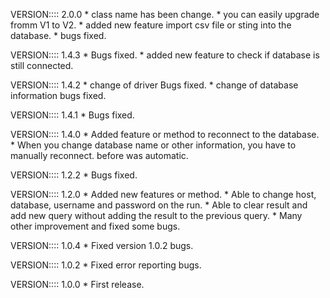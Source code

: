VERSION:::: 2.0.0
    * class name has been change.
    * you can easily upgrade fromm V1 to V2.
    * added new feature import csv file or sting into the database.
    * bugs fixed.


VERSION:::: 1.4.3
    * Bugs fixed.
    * added new feature to check if database is still connected.


VERSION:::: 1.4.2
    * change of driver Bugs fixed.
    * change of database information bugs fixed.


VERSION:::: 1.4.1
    * Bugs fixed.

VERSION:::: 1.4.0
    * Added feature or method to reconnect to the database.
    * When you change database name or other information, you have to manually reconnect. before was automatic.

VERSION:::: 1.2.2
    * Bugs fixed.

VERSION:::: 1.2.0
    * Added new features or method.
    * Able to change host, database, username and password on the run.
    * Able to clear result and add new query without adding the result to the previous query.
    * Many other improvement and fixed some bugs.

VERSION:::: 1.0.4
    * Fixed version 1.0.2 bugs.

VERSION:::: 1.0.2
    * Fixed error reporting bugs.

VERSION:::: 1.0.0
    * First release.